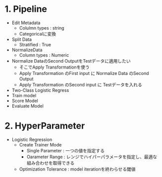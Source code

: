 # 1. Pipeline
* Edit Metadata
    * Colulmn types : string
    * Categoricalに変換
* Split Data
    * Stratified : True
* NormalizeData
    * Column types : Numeric
* Normalize DataのSecond OutputをTestデータに適用したい
    * そこでApply Transformationを使う
    * Apply Transformation のFirst input に Normalize Data のSecond Output
    * Apply Transformation のSecond input に Testデータを入れる
* Two-Class Logistic Regress
* Train model
* Score Model
* Evaluate Model

# 2. HyperParameter
* Logistic Regression
    * Create Trainer Mode
        * Single Parameter : 一つの値を指定する
        * Oarameter Range : レンジでハイパーパラメータを指定し、最適な組み合わせを取得できる
    * Optimization Tolerance : model iterationを終わらせる閾値